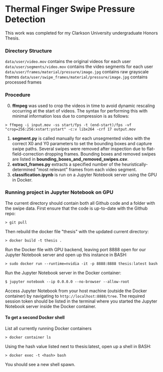 # Thermal Finger Swipe Pressure Detection
This work was completed for my Clarkson University undergraduate Honors Thesis.

### Directory Structure
`data/user/video.mov` contains the original videos for each user
`data/user/segments/video.mov` contains the video segments for each user
`data/user/frames/material/pressure/image.jpg` contains raw grayscale frames
`data/user/swipe_frames/material/pressure/image.jpg` contains processed frames

### Procedure
0. __ffmpeg__ was used to crop the videos in time to avoid dynamic rescaling occurring at the start of videos. The syntax for performing this with minimal information loss due to compression is as follows:
```
> ffmpeg -i input.mov -ss start/fps -t (end-start)/fps -vf "crop=256:256:xstart:ystart" -c:v libx264 -crf 17 output.mov
```
1. __segment.py__ is called manually for each unsegmented video with the correct X0 and Y0 parameters to set the bounding boxes and capture swipe paths. Several swipes were removed after inspection due to flat-field-correction dropping frames. Bounding boxes and removed swipes are listed in __bounding_boxes_and_removed_swipes.csv__.
2. __extract_frames.py__ extracts a specified number of the heuristically-determined "most relevant" frames from each video segment.
3. __classification.ipynb__ is run on a Jupyter Notebook server using the GPU in Docker.

### Running project in Jupyter Notebook on GPU
The current directory should contain both all Github code and a folder with the swipe data. First ensure that the code is up-to-date with the Github repo:
```
> git pull
```

Then rebuild the docker file "thesis" with the updated current directory:
```
> docker build -t thesis .
```

Run the Docker file with GPU backend, leaving port 8888 open for our Jupyter Notebook server and open up this instance in BASH:
```
> sudo docker run --runtime=nvidia -it -p 8888:8888 thesis:latest bash
```

Run the Jupyter Notebook server in the Docker container:
```
$ jupyter notebook --ip 0.0.0.0 --no-browser --allow-root
```

Access Jupyter Notebook from your host machine (outside the Docker container) by navigating to `http://localhost:8888/tree`. The required session token should be listed in the terminal where you started the Jupyter Notebook server inside the Docker container.

#### To get a second Docker shell
List all currently running Docker containers
```
> docker container ls
```

Using the hash value listed next to thesis:latest, open up a shell in BASH:
```
> docker exec -t <hash> bash
```
You should see a new shell spawn.
